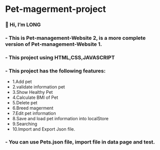 # Pet-magerment-project

### 👋 Hi, I’m LONG

### - This is Pet-management-Website 2, is a more complete version of Pet-management-Website 1.
### - This project using HTML,CSS,JAVASCRIPT
### - This project has the following features:

- 1.Add pet
- 2.validate information pet
- 3.Show Healthy Pet
- 4.Calculate BMI of Pet
- 5.Delete pet
- 6.Breed magerment
- 7.Edit pet information
- 8.Save and load pet information into localStore
- 9.Searching
- 10.Import and Export Json file.
### - You can use Pets.json file, import file in data page and test.


